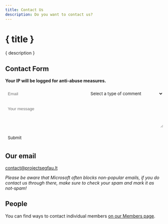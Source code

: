 ```yaml
---
title: Contact Us
description: Do you want to contact us?
---
```



<script lang="ts">
    import IconLock from '~icons/fa6-solid/lock';
    import HCaptcha from 'svelte-hcaptcha';
</script>


# { title }

{ description }

## Contact Form
<form action="https://segfautilities.projectsegfau.lt/api/form" method="POST">
        <div class="ip-note">
            <IconLock />
            <b>Your IP will be logged for anti-abuse measures.</b>
        </div>
        <div class="meta">
            <input type="text" name="email" class="form-textbox" placeholder="Email" required="required"/>
            <select id="commentType" name="commentType" required="required" class="button">
                <option value="" selected="selected" disabled="disabled">Select a type of comment</option>
                <option value="Feedback">Feedback</option>
                <option value="Suggestion">Suggestion</option>
                <option value="Question">Question</option>
                <option value="Bug">Bug</option>
            </select>
        </div>
        <textarea id="comment" name="message" rows="4" cols="25" required="required" class="form-textbox" placeholder="Your message"></textarea>
        <HCaptcha
            sitekey=67e84266-980c-4050-8a39-142a91928fe8
            theme=dark
        />
        <input type="submit" value="Submit" class="button" />
</form>

## Our email

[contact@projectsegfau.lt](mailto:contact@projectsegfau.lt)

_Please be aware that Microsoft often blocks non-popular emails, if you do contact us through there, make sure to check your spam and mark it as not-spam!_

## People

You can find ways to contact individual members [on our Members page](/members).

<style>
    form {
        display: flex;
        flex-direction: column;
        gap: 1rem;
        width: fit-content;
    }

    .ip-note {
        display: flex;
        align-items: center;
        gap: 4px;
    }

    .meta {
        display: flex;
        align-items: center;
        flex-direction: row;
        gap: 1rem;
    }

    .meta > * {
        width: 50%;
    }

    @media screen and (max-width: 450px) {
        .meta {
            flex-direction: column;
            align-items: flex-start;
            justify-content: center;
        }
    }

    .form-textbox {
        background-color: var(--tertiary);
        color: var(--text);
        border-radius: 10px;
        border: none;
        padding: 0.5rem;
        font-family: 'Comfortaa', sans-serif;
    }
    .form-textbox:focus {
        outline: none !important;
    }

    .button {
		background-color: var(--tertiary);
		border: none;
		border-radius: 10px;
		padding: 0.5rem;
		cursor: pointer;
		color: var(--text);
		font-family: var(--font-primary);
		text-decoration: none;
	}

	.button:not(select):hover {
		background-color: var(--accent-tertiary);
		text-decoration: none;
		transition: all 0.5s;
		color: var(--secondary);
	}

	.button:not(select):active {
		background-color: var(--accent-primary);
		text-decoration: none;
		transition: all 0.5s;
		color: var(--secondary);
	}
</style>